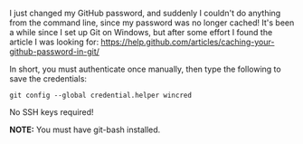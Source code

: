 I just changed my GitHub password, and suddenly I couldn't do anything from the command line, since my password was no longer cached! It's been a while since I set up Git on Windows, but after some effort I found the article I was looking for:
https://help.github.com/articles/caching-your-github-password-in-git/

In short, you must authenticate once manually, then type the following to save the credentials:

```
git config --global credential.helper wincred
```

No SSH keys required!

**NOTE:** You must have git-bash installed.

